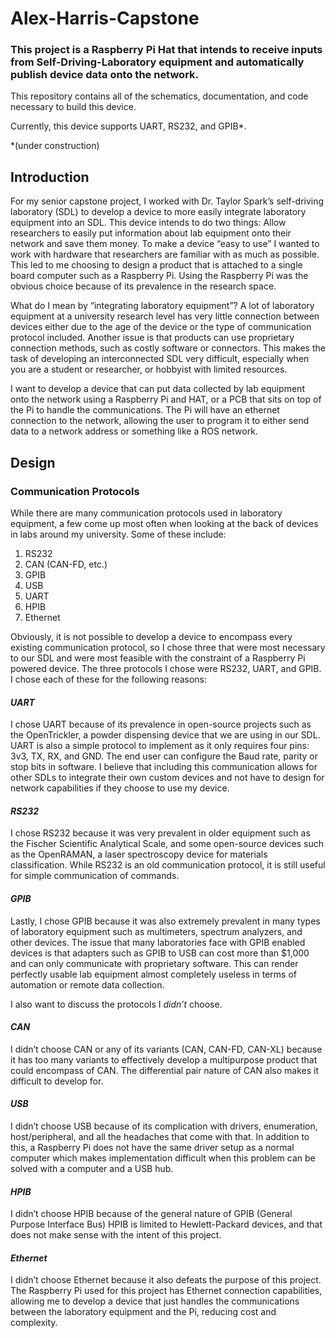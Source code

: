 # Alex-Harris-Capstone
### This project is a Raspberry Pi Hat that intends to receive inputs from Self-Driving-Laboratory equipment and automatically publish device data onto the network.
This repository contains all of the schematics, documentation, and code necessary to build this device.

Currently, this device supports UART, RS232, and GPIB*. 

*(under construction)

## Introduction
  For my senior capstone project, I worked with Dr. Taylor Spark’s self-driving laboratory (SDL) to develop a device to more easily integrate laboratory equipment into an SDL. This device intends to do two things: Allow researchers to easily put information about lab equipment onto their network and save them money. To make a device “easy to use” I wanted to work with hardware that researchers are familiar with as much as possible. This led to me choosing to design a product that is attached to a single board computer such as a Raspberry Pi. Using the Raspberry Pi was the obvious choice because of its prevalence in the research space. 

  What do I mean by “integrating laboratory equipment”? A lot of laboratory equipment at a university research level has very little connection between devices either due to the age of the device or the type of communication protocol included. Another issue is that products can use proprietary connection methods, such as costly software or connectors. This makes the task of developing an interconnected SDL very difficult, especially when you are a student or researcher, or hobbyist with limited resources. 

  I want to develop a device that can put data collected by lab equipment onto the network using a Raspberry Pi and HAT, or a PCB that sits on top of the Pi to handle the communications. The Pi will have an ethernet connection to the network, allowing the user to program it to either send data to a network address or something like a ROS network.
## Design
### Communication Protocols
While there are many communication protocols used in laboratory equipment, a few come up most often when looking at the back of devices in labs around my university. Some of these include:

1. RS232
2. CAN (CAN-FD, etc.)
3. GPIB
4. USB
5. UART
6. HPIB
7. Ethernet

Obviously, it is not possible to develop a device to encompass every existing communication protocol, so I chose three that were most necessary to our SDL and were most feasible with the constraint of a Raspberry Pi powered device. The three protocols I chose were RS232, UART, and GPIB. I chose each of these for the following reasons:
#### _UART_
I chose UART because of its prevalence in open-source projects such as the OpenTrickler, a powder dispensing device that we are using in our SDL. UART is also a simple protocol to implement as it only requires four pins: 3v3, TX, RX, and GND. The end user can configure the Baud rate, parity or stop bits in software. I believe that including this communication allows for other SDLs to integrate their own custom devices and not have to design for network capabilities if they choose to use my device. 
#### _RS232_
I chose RS232 because it was very prevalent in older equipment such as the Fischer Scientific Analytical Scale, and some open-source devices such as the OpenRAMAN, a laser spectroscopy device for materials classification. While RS232 is an old communication protocol, it is still useful for simple communication of commands. 
#### _GPIB_
Lastly, I chose GPIB because it was also extremely prevalent in many types of laboratory equipment such as multimeters, spectrum analyzers, and other devices. The issue that many laboratories face with GPIB enabled devices is that adapters such as GPIB to USB can cost more than $1,000 and can only communicate with proprietary software. This can render perfectly usable lab equipment almost completely useless in terms of automation or remote data collection.

I also want to discuss the protocols I *didn’t* choose.

#### _CAN_
I didn’t choose CAN or any of its variants (CAN, CAN-FD, CAN-XL) because it has too many variants to effectively develop a multipurpose product that could encompass of CAN. The differential pair nature of CAN also makes it difficult to develop for.
#### _USB_
I didn’t choose USB because of its complication with drivers, enumeration, host/peripheral, and all the headaches that come with that. In addition to this, a Raspberry Pi does not have the same driver setup as a normal computer which makes implementation difficult when this problem can be solved with a computer and a USB hub.
#### _HPIB_
I didn’t choose HPIB because of the general nature of GPIB (General Purpose Interface Bus) HPIB is limited to Hewlett-Packard devices, and that does not make sense with the intent of this project.
#### _Ethernet_
I didn’t choose Ethernet because it also defeats the purpose of this project. The Raspberry Pi used for this project has Ethernet connection capabilities, allowing me to develop a device that just handles the communications between the laboratory equipment and the Pi, reducing cost and complexity.
